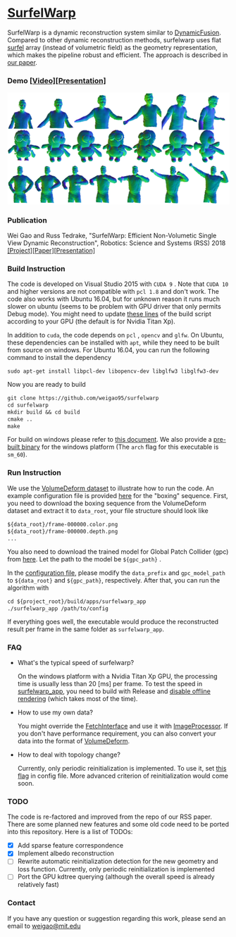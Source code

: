 # [SurfelWarp](<https://sites.google.com/view/surfelwarp/home>)

SurfelWarp is a dynamic reconstruction system similar to [DynamicFusion](https://www.youtube.com/watch?v=i1eZekcc_lM). Compared to other dynamic reconstruction methods, surfelwarp uses flat [surfel](https://en.wikipedia.org/wiki/Surfel) array (instead of volumetric field) as the geometry representation, which makes the pipeline robust and efficient. The approach is described in [our paper](https://arxiv.org/abs/1904.13073).

### Demo [[Video]](https://drive.google.com/open?id=1Qs-yM8RbkG4eJoMIs5y_WA_J1KMBLYCW)[[Presentation]](https://www.youtube.com/watch?v=fexYm61VGMA)

[![Surfelwarp](./doc/surfelwarp.png)](https://www.youtube.com/watch?v=fexYm61VGMA)

### Publication

Wei Gao and Russ Tedrake, "SurfelWarp: Efficient Non-Volumetic Single View Dynamic Reconstruction", Robotics: Science and Systems (RSS) 2018  [[Project]](<https://sites.google.com/view/surfelwarp/home>)[[Paper]](https://arxiv.org/abs/1904.13073)[[Presentation]](https://www.youtube.com/watch?v=fexYm61VGMA)

### Build Instruction

The code is developed on Visual Studio 2015 with `CUDA 9` . Note that `CUDA 10` and higher versions are not compatible with `pcl 1.8` and don't work. The code also works with Ubuntu 16.04, but for unknown reason it runs much slower on ubuntu (seems to be problem with GPU driver that only permits Debug mode). You might need to update [these lines](https://github.com/weigao95/surfelwarp/blob/4dd7a99b4cf92ebc168a592616554a54eee98a7b/CMakeLists.txt#L11) of the build script according to your GPU (the default is for Nvidia Titan Xp).

In addition to `cuda`, the code depends on `pcl` , `opencv` and `glfw`. On Ubuntu, these dependencies can be installed with `apt`, while they need to be built from source on windows. For Ubuntu 16.04, you can run the following command to install the dependency

```shell
sudo apt-get install libpcl-dev libopencv-dev libglfw3 libglfw3-dev
```

Now you are ready to build

```shell
git clone https://github.com/weigao95/surfelwarp
cd surfelwarp
mkdir build && cd build
cmake ..
make
```

For build on windows please refer to [this document](https://github.com/weigao95/surfelwarp/blob/master/doc/windows%20build.md). We also provide a [pre-built binary](https://github.com/weigao95/surfelwarp/tree/master/test_data/binary) for the windows platform (The `arch` flag for this executable is `sm_60`).

### Run Instruction

We use the [VolumeDeform dataset](https://www.lgdv.tf.fau.de/publicationen/volumedeform-real-time-volumetric-non-rigid-reconstruction/) to illustrate how to run the code. An example configuration file is provided [here](https://github.com/weigao95/surfelwarp/blob/master/test_data/boxing_config.json) for the "boxing" sequence. First, you need to download the boxing sequence from the VolumeDeform dataset and extract it to `data_root`, your file structure should look like

```
${data_root}/frame-000000.color.png
${data_root}/frame-000000.depth.png
...
```

You also need to download the trained model for Global Patch Collider (gpc) from [here](https://drive.google.com/file/d/10A80gH5p4_eDbYPs10wHLI-ZKBwkG1fC/view?usp=sharing). Let the path to the model be `${gpc_path}` .

In the [configuration file](https://github.com/weigao95/surfelwarp/blob/master/test_data/boxing_config.json), please modify the `data_prefix` and `gpc_model_path` to `${data_root}` and `${gpc_path}`, respectively. After that, you can run the algorithm with

```
cd ${project_root}/build/apps/surfelwarp_app
./surfelwarp_app /path/to/config
```

If everything goes well, the executable would produce the reconstructed result per frame in the same folder as `surfelwarp_app`. 

### FAQ

- What's the typical speed of surfelwarp?

  On the windows platform with a Nvidia Titan Xp GPU, the processing time is usually less than 20 [ms] per frame. To test the speed in [surfelwarp_app](https://github.com/weigao95/surfelwarp/blob/master/apps/surfelwarp_app/main.cpp), you need to build with Release and [disable offline rendering](https://github.com/weigao95/surfelwarp/blob/05f5bb9209a6d8f38febad63a92639054877bb54/apps/surfelwarp_app/main.cpp#L33) (which takes most of the time).

- How to use my own data?

  You might override the [FetchInterface](https://github.com/weigao95/surfelwarp/blob/master/imgproc/FetchInterface.h) and use it with [ImageProcessor](https://github.com/weigao95/surfelwarp/blob/master/imgproc/ImageProcessor.h). If you don't have performance requirement, you can also convert your data into the format of [VolumeDeform](https://www.lgdv.tf.fau.de/publicationen/volumedeform-real-time-volumetric-non-rigid-reconstruction/).

- How to deal with topology change?

  Currently, only periodic reinitialization is implemented. To use it, set [this flag](https://github.com/weigao95/surfelwarp/blob/bfb2ccaac5b986fb42888f41624a275c1594e084/test_data/boxing_config.json#L11) in config file. More advanced criterion of reinitialization would come soon.

### TODO

The code is re-factored and improved from the repo of our RSS paper. There are some planned new features and some old code  need to be ported into this repository. Here is a list of TODOs:

- [x] Add sparse feature correspondence
- [x] Implement albedo reconstruction
- [ ] Rewrite automatic reinitialization detection for the new geometry and loss function. Currently, only periodic reinitialization is implemented
- [ ] Port the GPU kdtree querying (although the overall speed is already relatively fast)

### Contact

If you have any question or suggestion regarding this work, please send an email to weigao@mit.edu

